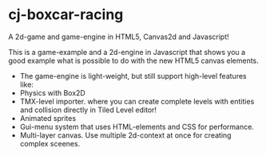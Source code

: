 cj-boxcar-racing
================

A 2d-game and game-engine in HTML5, Canvas2d and Javascript!

This is a game-example and a 2d-engine in Javascript that shows you a good example what is possible to do with the new
HTML5 canvas elements.

* The game-engine is light-weight, but still support high-level features like:
* Physics with Box2D
* TMX-level importer. where you can create complete levels with entities and collision directly in Tiled Level editor!
* Animated sprites
* Gui-menu system that uses HTML-elements and CSS for performance.
* Multi-layer canvas. Use multiple 2d-context at once for creating complex sceenes.

